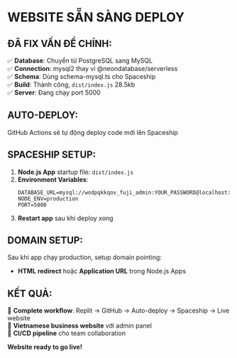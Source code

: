 # WEBSITE SẴN SÀNG DEPLOY

## ĐÃ FIX VẤN ĐỀ CHÍNH:
✅ **Database**: Chuyển từ PostgreSQL sang MySQL  
✅ **Connection**: mysql2 thay vì @neondatabase/serverless  
✅ **Schema**: Dùng schema-mysql.ts cho Spaceship  
✅ **Build**: Thành công, `dist/index.js` 28.5kb  
✅ **Server**: Đang chạy port 5000  

## AUTO-DEPLOY:
GitHub Actions sẽ tự động deploy code mới lên Spaceship

## SPACESHIP SETUP:
1. **Node.js App** startup file: `dist/index.js`
2. **Environment Variables**:
   ```
   DATABASE_URL=mysql://wodpqkkqov_fuji_admin:YOUR_PASSWORD@localhost:3306/wodpqkkqov_fuji_korea_db
   NODE_ENV=production
   PORT=5000
   ```
3. **Restart app** sau khi deploy xong

## DOMAIN SETUP:
Sau khi app chạy production, setup domain pointing:
- **HTML redirect** hoặc **Application URL** trong Node.js Apps

## KẾT QUẢ:
🚀 **Complete workflow**: Replit → GitHub → Auto-deploy → Spaceship → Live website  
📱 **Vietnamese business website** với admin panel  
🔄 **CI/CD pipeline** cho team collaboration  

**Website ready to go live!**